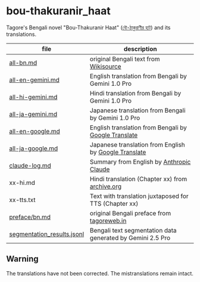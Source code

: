 # bou-thakuranir_haat

Tagore's Bengali novel "Bou-Thakuranir Haat"
([বৌ-ঠাকুরাণীর হাট](https://bn.wikipedia.org/wiki/%E0%A6%AC%E0%A7%8C-%E0%A6%A0%E0%A6%BE%E0%A6%95%E0%A7%81%E0%A6%B0%E0%A6%BE%E0%A6%A3%E0%A7%80%E0%A6%B0_%E0%A6%B9%E0%A6%BE%E0%A6%9F))
and its translations.

file|description
----|----
[all-bn.md](https://github.com/7shi/bou-thakuranir_haat/blob/main/all-bn.md) | original Bengali text from [Wikisource](https://bn.wikisource.org/wiki/%E0%A6%AC%E0%A7%8C-%E0%A6%A0%E0%A6%BE%E0%A6%95%E0%A7%81%E0%A6%B0%E0%A6%BE%E0%A6%A3%E0%A7%80%E0%A6%B0_%E0%A6%B9%E0%A6%BE%E0%A6%9F/%E0%A6%AA%E0%A7%8D%E0%A6%B0%E0%A6%A5%E0%A6%AE_%E0%A6%AA%E0%A6%B0%E0%A6%BF%E0%A6%9A%E0%A7%8D%E0%A6%9B%E0%A7%87%E0%A6%A6)
[all-en-gemini.md](https://github.com/7shi/bou-thakuranir_haat/blob/main/all-en-gemini.md) | English translation from Bengali by Gemini 1.0 Pro
[all-hi-gemini.md](https://github.com/7shi/bou-thakuranir_haat/blob/main/all-hi-gemini.md) | Hindi translation from Bengali by Gemini 1.0 Pro
[all-ja-gemini.md](https://github.com/7shi/bou-thakuranir_haat/blob/main/all-ja-gemini.md) | Japanese translation from Bengali by Gemini 1.0 Pro
[all-en-google.md](https://github.com/7shi/bou-thakuranir_haat/blob/main/all-en-google.md) | English translation from Bengali by [Google Translate](https://translate.google.com/)
[all-ja-google.md](https://github.com/7shi/bou-thakuranir_haat/blob/main/all-ja-google.md) | Japanese translation from English by [Google Translate](https://translate.google.com/)
[claude-log.md](https://github.com/7shi/bou-thakuranir_haat/blob/main/claude-log.md) | Summary from English by [Anthropic Claude](https://claude.ai/)
xx-hi.md   | Hindi translation (Chapter xx) from [archive.org](https://archive.org/details/dli.ernet.526165)
xx-tts.txt | Text with translation juxtaposed for TTS (Chapter xx)
[preface/bn.md](https://github.com/7shi/bou-thakuranir_haat/blob/main/preface/bn.md) | original Bengali preface from [tagoreweb.in](https://tagoreweb.in/Novels/bou-thakuranir-hat-12/bou-thakuranir-hat-3717)
[segmentation_results.jsonl](https://github.com/7shi/bou-thakuranir_haat/blob/main/segmentation_results.jsonl) | Bengali text segmentation data generated by Gemini 2.5 Pro

## Warning

The translations have not been corrected.
The mistranslations remain intact.
